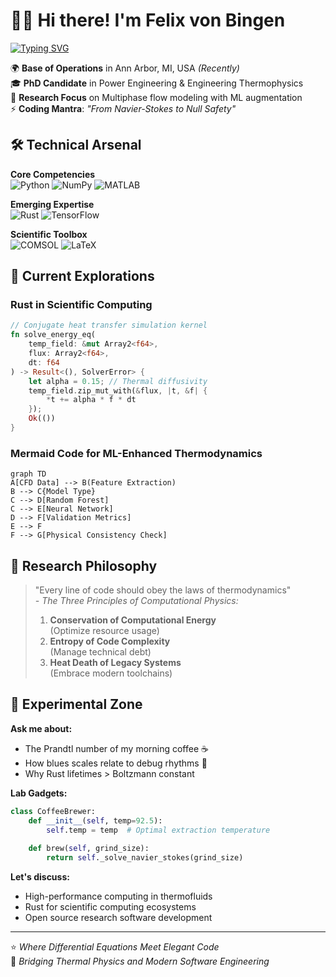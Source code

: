 # 🧑🔬 Hi there! I'm Felix von Bingen 

<a href="https://github.com/lucky-c0der">
  <img align="center" src="https://readme-typing-svg.herokuapp.com?font=Fira+Code&pause=1000&color=54A6FF&width=435&lines=Thermofluids+Researcher+%7C+Rust+Neophyte;Where+Entropy+Meets+Elegant+Code" alt="Typing SVG" />
</a><br>

🌍 **Base of Operations** in Ann Arbor, MI, USA _(Recently)_  
🎓 **PhD Candidate** in Power Engineering & Engineering Thermophysics  
🔭 **Research Focus** on Multiphase flow modeling with ML augmentation  
⚡ **Coding Mantra**: _"From Navier-Stokes to Null Safety"_

## 🛠️ Technical Arsenal

**Core Competencies**  
![Python](https://img.shields.io/badge/Python-3776AB?style=for-the-badge&logo=python&logoColor=white)
![NumPy](https://img.shields.io/badge/NumPy-013243?style=for-the-badge&logo=numpy)
![MATLAB](https://img.shields.io/badge/MATLAB-FF9900?style=for-the-badge&logo=mathworks)

**Emerging Expertise**  
![Rust](https://img.shields.io/badge/Rust-000000?style=for-the-badge&logo=rust)
![TensorFlow](https://img.shields.io/badge/TensorFlow-FF6F00?style=for-the-badge&logo=tensorflow)

**Scientific Toolbox**  
![COMSOL](https://img.shields.io/badge/COMSOL-3685C5?style=for-the-badge&logo=comsol)
![LaTeX](https://img.shields.io/badge/LaTeX-008080?style=for-the-badge&logo=latex)

## 🔭 Current Explorations

### **Rust in Scientific Computing**
```rust
// Conjugate heat transfer simulation kernel
fn solve_energy_eq(
    temp_field: &mut Array2<f64>,
    flux: Array2<f64>,
    dt: f64
) -> Result<(), SolverError> {
    let alpha = 0.15; // Thermal diffusivity
    temp_field.zip_mut_with(&flux, |t, &f| {
        *t += alpha * f * dt
    });
    Ok(())
}
```

### **Mermaid Code for ML-Enhanced Thermodynamics**
```mermaid
graph TD
A[CFD Data] --> B(Feature Extraction)
B --> C{Model Type}
C --> D[Random Forest]
C --> E[Neural Network]
D --> F[Validation Metrics]
E --> F
F --> G[Physical Consistency Check]
```

## 🎯 Research Philosophy

> "Every line of code should obey the laws of thermodynamics"  
> _- The Three Principles of Computational Physics:_  
> 1. **Conservation of Computational Energy**  
>    (Optimize resource usage)  
> 2. **Entropy of Code Complexity**  
>    (Manage technical debt)  
> 3. **Heat Death of Legacy Systems**  
>    (Embrace modern toolchains)

## 🧪 Experimental Zone

**Ask me about:**  
- The Prandtl number of my morning coffee ☕  
- How blues scales relate to debug rhythms 🎸  
- Why Rust lifetimes > Boltzmann constant  

**Lab Gadgets:**  
```python
class CoffeeBrewer:
    def __init__(self, temp=92.5):
        self.temp = temp  # Optimal extraction temperature
        
    def brew(self, grind_size):
        return self._solve_navier_stokes(grind_size)
```
**Let's discuss:**  
- High-performance computing in thermofluids  
- Rust for scientific computing ecosystems  
- Open source research software development

--- 

⭐ _Where Differential Equations Meet Elegant Code_  
🔭 _Bridging Thermal Physics and Modern Software Engineering_
